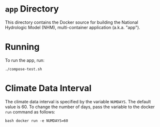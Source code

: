 # `app` Directory

This directory contains the Docker source for building the National Hydrologic Model (NHM), multi-container application (a.k.a. "app").

# Running

To run the app, run:

```
./compose-test.sh
```

# Climate Data Interval

The climate data interval is specified by the variable `NUMDAYS`. The default value is 60. To change the number of days, pass the variable to the docker `run` command as follows:

```
bash docker run -e NUMDAYS=60
```

